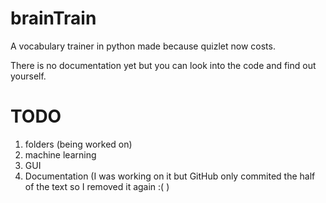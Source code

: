 # brainTrain
A vocabulary trainer in python made because quizlet now costs.

There is no documentation yet but you can look into the code and find out yourself. 

# TODO
1. folders (being worked on)
2. machine learning
3. GUI
4. Documentation (I was working on it but GitHub only commited the half of the text so I removed it again :( )

